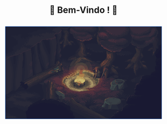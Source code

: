 <h1 align="center">🌃 Bem-Vindo ! 💙</h1>

 <div align="center"><br>
 <a href="https://www.behance.net/gallery/43911835/Lonely-fire" target="_blank"><img height="300px" alt="gif" src="campfire2.gif" target="_blank"></a>
</div>
